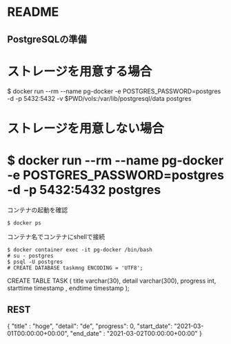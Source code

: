 # README

## PostgreSQLの準備

# ストレージを用意する場合
$ docker run --rm --name pg-docker -e POSTGRES_PASSWORD=postgres -d -p 5432:5432 -v $PWD/vols:/var/lib/postgresql/data postgres

# ストレージを用意しない場合
# $ docker run --rm --name pg-docker -e POSTGRES_PASSWORD=postgres -d -p 5432:5432 postgres

コンテナの起動を確認
```
$ docker ps
```

コンテナ名でコンテナにshellで接続
```
$ docker container exec -it pg-docker /bin/bash
# su - postgres
$ psql -U postgres
# CREATE DATABASE taskmng ENCODING = 'UTF8';
```

CREATE TABLE TASK (
  title varchar(30),
  detail varchar(300),
  progress int,
  starttime timestamp ,
  endtime timestamp 
);

## REST
{
"title" : "hoge",
"detail": "de",
"progress": 0,
"start_date": "2021-03-01T00:00:00+00:00",
"end_date" : "2021-03-02T00:00:00+00:00"
}